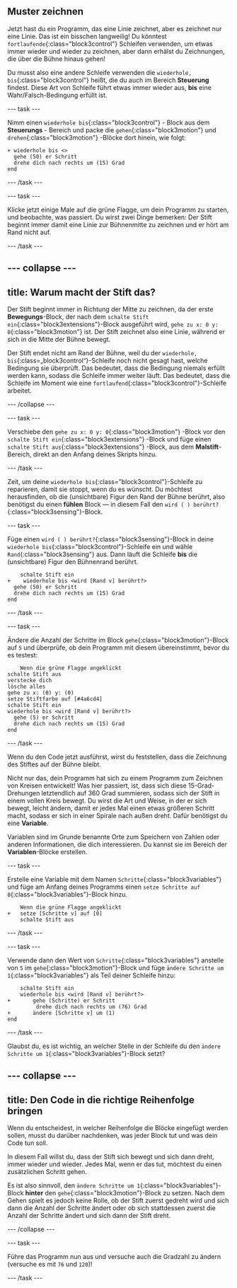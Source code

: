 ## Muster zeichnen

Jetzt hast du ein Programm, das eine Linie zeichnet, aber es zeichnet nur eine Linie. Das ist ein bisschen langweilig! Du könntest `fortlaufende`{:class="block3control"} Schleifen verwenden, um etwas immer wieder und wieder zu zeichnen, aber dann erhälst du Zeichnungen, die über die Bühne hinaus gehen!

Du musst also eine andere Schleife verwenden die `wiederhole, bis`{:class="block3control"} heißt, die du auch im Bereich **Steuerung** findest. Diese Art von Schleife führt etwas immer wieder aus, **bis** eine Wahr/Falsch-Bedingung erfüllt ist.

--- task ---

Nimm einen `wiederhole bis`{:class="block3control"} - Block aus dem **Steuerungs** - Bereich und packe die `gehen`{:class="block3motion"} und `drehen`{:class="block3motion"} -Blöcke dort hinein, wie folgt:

```blocks3
+ wiederhole bis <>  
  gehe (50) er Schritt
  drehe dich nach rechts um (15) Grad
end
```

--- /task ---

--- task ---

Klicke jetzt einige Male auf die grüne Flagge, um dein Programm zu starten, und beobachte, was passiert. Du wirst zwei Dinge bemerken: Der Stift beginnt immer damit eine Linie zur Bühnenmitte zu zeichnen und er hört am Rand nicht auf.

--- /task ---

--- collapse ---
---
title: Warum macht der Stift das?
---

Der Stift beginnt immer in Richtung der Mitte zu zeichnen, da der erste **Bewegungs**-Block, der nach dem `schalte Stift ein`{:class="block3extensions"}-Block ausgeführt wird, `gehe zu x: 0 y: 0`{:class="block3motion"} ist. Der Stift zeichnet also eine Linie, während er sich in die Mitte der Bühne bewegt.

Der Stift endet nicht am Rand der Bühne, weil du der `wiederhole, bis`{:class=„block3control“}-Schleife noch nicht gesagt hast, welche Bedingung sie überprüft. Das bedeutet, dass die Bedingung niemals erfüllt werden kann, sodass die Schleife immer weiter läuft. Das bedeutet, dass die Schleife im Moment wie eine `fortlaufend`{:class="block3control"}-Schleife arbeitet.

--- /collapse ---

--- task ---

Verschiebe den `gehe zu x: 0 y: 0`{:class="block3motion"} -Block vor den `schalte Stift ein`{:class="block3extensions"} -Block und füge einen `schalte Stift aus`{:class="block3extensions"} -Block, aus dem **Malstift**-Bereich, direkt an den Anfang deines Skripts hinzu.

--- /task ---

Zeit, um deine `wiederhole bis`{:class="block3control"}-Schleife zu reparieren, damit sie stoppt, wenn du es wünscht. Du möchtest herausfinden, ob die (unsichtbare) Figur den Rand der Bühne berührt, also benötigst du einen **fühlen** Block — in diesem Fall den `wird ( ) berührt?`{:class="block3sensing"}-Block.

--- task ---

Füge einen `wird ( ) berührt?`{:class="block3sensing"}-Block in deine `wiederhole bis`{:class="block3control"}-Schleife ein und wähle `Rand`{:class="block3sensing"} aus. Dann läuft die Schleife **bis** die (unsichtbare) Figur den Bühnenrand berührt.

```blocks3
    schalte Stift ein
+    wiederhole bis <wird [Rand v] berührt?> 
  gehe (50) er Schritt
  drehe dich nach rechts um (15) Grad
end
```

--- /task ---

--- task ---

Ändere die Anzahl der Schritte im Block `gehe`{:class="block3motion"}-Block auf `5` und überprüfe, ob dein Programm mit diesem übereinstimmt, bevor du es testest:

```blocks3
    Wenn die grüne Flagge angeklickt
schalte Stift aus
verstecke dich
lösche alles
gehe zu x: (0) y: (0)
setze Stiftfarbe auf [#4a6cd4]
schalte Stift ein
wiederhole bis <wird [Rand v] berührt?> 
  gehe (5) er Schritt
  drehe dich nach rechts um (15) Grad
end
```

--- /task ---

Wenn du den Code jetzt ausführst, wirst du feststellen, dass die Zeichnung des Stiftes auf der Bühne bleibt.

Nicht nur das, dein Programm hat sich zu einem Programm zum Zeichnen von Kreisen entwickelt! Was hier passiert, ist, dass sich diese 15-Grad-Drehungen letztendlich auf 360 Grad summieren, sodass sich der Stift in einem vollen Kreis bewegt. Du wirst die Art und Weise, in der er sich bewegt, leicht ändern, damit er jedes Mal einen etwas größeren Schritt macht, sodass er sich in einer Spirale nach außen dreht. Dafür benötigst du eine **Variable**.

Variablen sind im Grunde benannte Orte zum Speichern von Zahlen oder anderen Informationen, die dich interessieren. Du kannst sie im Bereich der **Variablen**-Blöcke erstellen.

--- task ---

Erstelle eine Variable mit dem Namen `Schritte`{:class="block3variables"} und füge am Anfang deines Programms einen `setze Schritte auf 0`{:class="block3variables"}-Block hinzu.

```blocks3
    Wenn die grüne Flagge angeklickt
+   setze [Schritte v] auf [0]
    schalte Stift aus
```

--- /task ---

--- task ---

Verwende dann den Wert von `Schritte`{:class="block3variables"} anstelle von `5` im `gehe`{:class="block3motion"}-Block und füge `ändere Schritte um 1`{:class="block3variables"} als Teil deiner Schleife hinzu:

```blocks3
    schalte Stift ein
    wiederhole bis <wird [Rand v] berührt?> 
+       gehe (Schritte) er Schritt
         drehe dich nach rechts um (76) Grad
+       ändere [Schritte v] um (1)
end
```

--- /task ---

Glaubst du, es ist wichtig, an welcher Stelle in der Schleife du den `ändere Schritte um 1`{:class="block3variables"}-Block setzt?

--- collapse ---
---
title: Den Code in die richtige Reihenfolge bringen
---

Wenn du entscheidest, in welcher Reihenfolge die Blöcke eingefügt werden sollen, musst du darüber nachdenken, was jeder Block tut und was dein Code tun soll.

In diesem Fall willst du, dass der Stift sich bewegt und sich dann dreht, immer wieder und wieder. Jedes Mal, wenn er das tut, möchtest du einen zusätzlichen Schritt gehen.

Es ist also sinnvoll, den `ändere Schritte um 1`{:class="block3variables"}-Block **hinter** den `gehe`{:class="block3motion"}-Block zu setzen. Nach dem Gehen spielt es jedoch keine Rolle, ob der Stift zuerst gedreht wird und sich dann die Anzahl der Schritte ändert oder ob sich stattdessen zuerst die Anzahl der Schritte ändert und sich dann der Stift dreht.

--- /collapse ---

--- task ---

Führe das Programm nun aus und versuche auch die Gradzahl zu ändern (versuche es mit `76` und `120`)!

--- /task ---